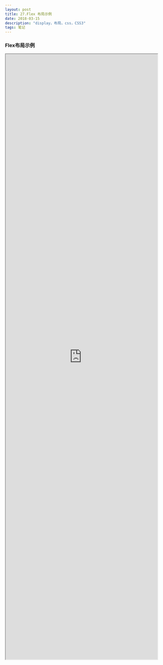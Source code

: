 ```yaml
---
layout: post
title: 27.Flex 布局示例
date: 2018-03-15
description: "display，布局，css，CSS3"
tags: 笔记   
---
```


### Flex布局示例

<iframe style="width:100%;height:2000px " src="http://yueshangmx.xyz/project/demo/flex.html"></iframe>